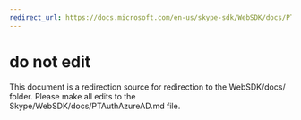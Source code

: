 ```yaml
---
redirect_url: https://docs.microsoft.com/en-us/skype-sdk/WebSDK/docs/PTAuthAzureAD
---
```

# do not edit
This document is a redirection source for redirection to the WebSDK/docs/ folder. Please make all edits to the Skype/WebSDK/docs/PTAuthAzureAD.md file.

